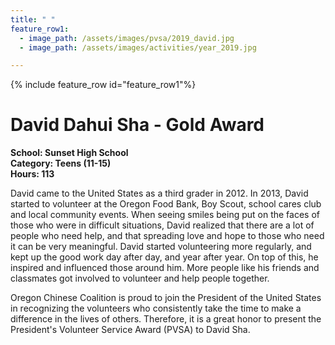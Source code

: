 ```yaml
---
title: " "
feature_row1:
  - image_path: /assets/images/pvsa/2019_david.jpg
  - image_path: /assets/images/activities/year_2019.jpg

---
```


{% include feature_row id="feature_row1"%}

# David Dahui Sha - Gold Award

**School: Sunset High School**  
**Category: Teens (11-15)**  
**Hours: 113**  

David came to the United States as a third grader in 2012. In 2013, David started to volunteer at the Oregon Food Bank, Boy Scout, school cares club and local community events.  When seeing smiles being put on the faces of those who were in difficult situations, David realized that there are a lot of people who need help, and that spreading love and hope to those who need it can be very meaningful. David started volunteering more regularly, and kept up the good work day after day, and year after year. On top of this, he inspired and influenced those around him. More people like his friends and classmates got involved to volunteer and help people together.

Oregon Chinese Coalition is proud to join the President of the United States in recognizing the volunteers who consistently take the time to make a difference in the lives of others. Therefore, it is a great honor to present the President's Volunteer Service Award (PVSA) to David Sha.

